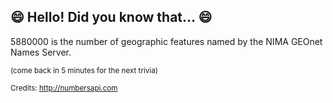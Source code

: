 ## 😄 Hello! Did you know that... 😄
5880000 is the number of geographic features named by the NIMA GEOnet Names Server.

<sup>(come back in 5 minutes for the next trivia)</sup>


<sup>Credits: http://numbersapi.com</sup>

